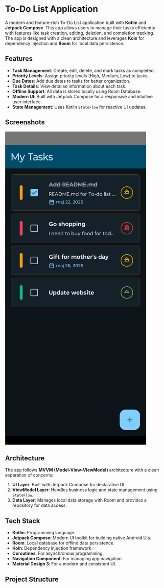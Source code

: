 # To-Do List Application

A modern and feature-rich To-Do List application built with **Kotlin** and **Jetpack Compose**. This app allows users to manage their tasks efficiently with features like task creation, editing, deletion, and completion tracking. The app is designed with a clean architecture and leverages **Koin** for dependency injection and **Room** for local data persistence.

## Features

- **Task Management**: Create, edit, delete, and mark tasks as completed.
- **Priority Levels**: Assign priority levels (High, Medium, Low) to tasks.
- **Due Dates**: Add due dates to tasks for better organization.
- **Task Details**: View detailed information about each task.
- **Offline Support**: All data is stored locally using Room Database.
- **Modern UI**: Built with Jetpack Compose for a responsive and intuitive user interface.
- **State Management**: Uses Kotlin `StateFlow` for reactive UI updates.

## Screenshots

![To-Do List](screenshots\tasks_list.png)

## Architecture

The app follows **MVVM (Model-View-ViewModel)** architecture with a clean separation of concerns:

1. **UI Layer**: Built with Jetpack Compose for declarative UI.
2. **ViewModel Layer**: Handles business logic and state management using `StateFlow`.
3. **Data Layer**: Manages local data storage with Room and provides a repository for data access.

## Tech Stack

- **Kotlin**: Programming language.
- **Jetpack Compose**: Modern UI toolkit for building native Android UIs.
- **Room**: Local database for offline data persistence.
- **Koin**: Dependency injection framework.
- **Coroutines**: For asynchronous programming.
- **Navigation Component**: For managing app navigation.
- **Material Design 3**: For a modern and consistent UI.

## Project Structure